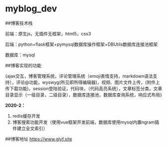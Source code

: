 # myblog_dev

##博客技术栈

前端：原生js，无插件无框架，html5，css3

后端：python+flask框架+pymysql数据库操作框架+DBUtils数据库连接池框架

数据库：mysql

##博客实现的功能

{ajax交互，博客管理系统，评论管理系统（emoji表情支持，markdown语法支持），评论@功能，wyswyg(所见即所得编辑器)，视频、图片文件上传，(附件上传下载功能)，session登陆验证，代码块，（代码高亮系统），文章标签分类，文章目录显示（一级目录，二级目录），数据库连接池，数据库查询系统，响应式布局}

**2020-2：**
1. redis缓存开发
2. 博客搜索功能开发（使用vue框架开发前端，数据库使用mysql内置ngram插件建立全文索引）

##博客地址 https://www.glyf.site
